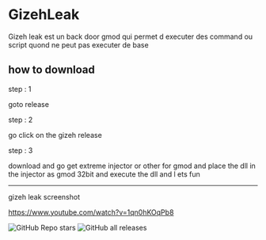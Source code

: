 # GizehLeak
Gizeh leak est un back door gmod qui permet d executer des command ou script quond ne peut pas executer de base

how to download
-------------------------------------------------------
step : 1

goto release


step : 2

go click on the gizeh release




step : 3 

download and go get extreme injector or other for gmod and place the dll in the injector as gmod 32bit and execute the dll and l ets fun

--------------------------------------------------------

gizeh leak screenshot

https://www.youtube.com/watch?v=1qn0hKOqPb8

<img alt="GitHub Repo stars" src="https://img.shields.io/github/stars/RussianTok/GizehLeak?label=stars&logoColor=blue&style=social"> <img alt="GitHub all releases" src="https://img.shields.io/github/downloads/RussianTok/GizehLeak/total?color=red&logo=github&logoColor=red">
